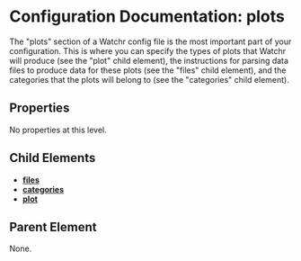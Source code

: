 # Configuration Documentation: plots

The "plots" section of a Watchr config file is the most important part of your configuration.  This is where you can specify the types of plots that Watchr will produce (see the "plot" child element), the instructions for parsing data files to produce data for these plots (see the "files" child element), and the categories that the plots will belong to (see the "categories" child element).

## Properties

No properties at this level.

## Child Elements

- [**files**](files.html)
- [**categories**](categories.html)
- [**plot**](plot.html)

## Parent Element

None.